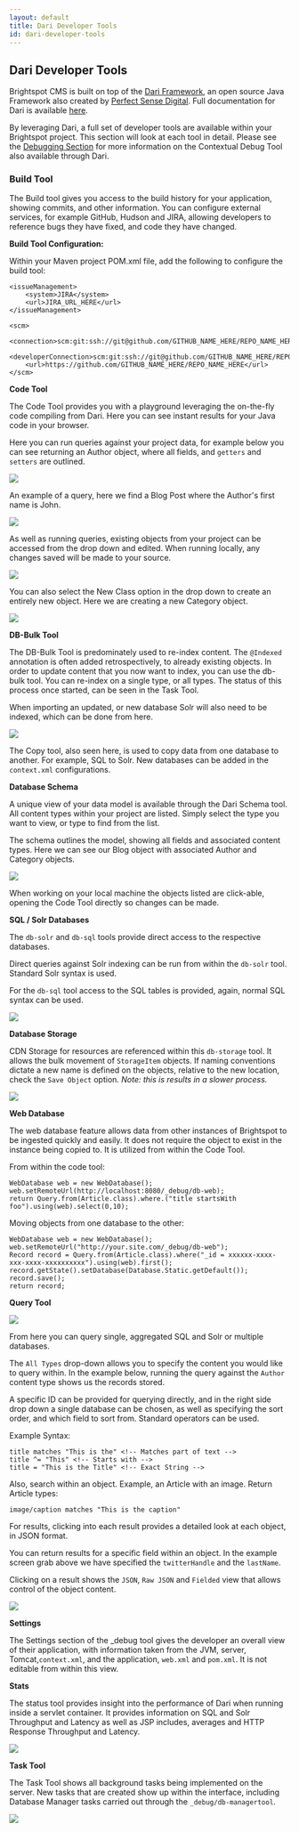 ```yaml
---
layout: default
title: Dari Developer Tools
id: dari-developer-tools
---
```


## Dari Developer Tools


Brightspot CMS is built on top of the [Dari Framework](http://dariframework.org), an open source Java Framework also created by [Perfect Sense Digital](http://perfectsensedigital.com/products/dari). Full documentation for Dari is available [here](http://www.dariframework.org/documentation.html).

By leveraging Dari, a full set of developer tools are available within your Brightspot project. This section will look at each tool in detail. Please see the [Debugging Section](/brightspot-cms/debugging.html) for more information on the Contextual Debug Tool also available through Dari.

### Build Tool

The Build tool gives you access to the build history for your application, showing commits, and other information. You can configure external services, for example GitHub, Hudson and JIRA, allowing developers to reference bugs they have fixed, and code they have changed.

**Build Tool Configuration:**

Within your Maven project POM.xml file, add the following to configure the build tool:

    <issueManagement>
        <system>JIRA</system>
        <url>JIRA_URL_HERE</url>
    </issueManagement>

    <scm>
        <connection>scm:git:ssh://git@github.com/GITHUB_NAME_HERE/REPO_NAME_HERE.git</connection>
        <developerConnection>scm:git:ssh://git@github.com/GITHUB_NAME_HERE/REPO_NAME_HERE.git</developerConnection>
        <url>https://github.com/GITHUB_NAME_HERE/REPO_NAME_HERE</url>
    </scm>

**Code Tool**

The Code Tool provides you with a playground leveraging the on-the-fly code compiling from Dari. Here you can see instant results for your Java code in your browser. 

Here you can run queries against your project data, for example below you can see returning an Author object, where all fields, and `getters` and `setters` are outlined.

<a href="javascript:;" ><img src="http://docs.brightspot.s3.amazonaws.com/code_tool_return.png"/></a>

An example of a query, here we find a Blog Post where the Author's first name is John.

<a href="javascript:;" ><img src="http://docs.brightspot.s3.amazonaws.com/code_tool_return_query.png"/></a>

As well as running queries, existing objects from your project can be accessed from the drop down and edited. When running locally, any changes saved will be made to your source.

<a href="javascript:;" ><img src="http://docs.brightspot.s3.amazonaws.com/code_tool_modify_objects.png"/></a>

You can also select the New Class option in the drop down to create an entirely new object. Here we are creating a new Category object.

<a href="javascript:;" ><img src="http://docs.brightspot.s3.amazonaws.com/code_tool_create_objects.png"/></a>

**DB-Bulk Tool**

The DB-Bulk Tool is predominately used to re-index content. The `@Indexed` annotation is often added retrospectively, to already existing objects. In order to update content that you now want to index, you can use the db-bulk tool. You can re-index on a single type, or all types. The status of this process once started, can be seen in the Task Tool.

When importing an updated, or new database Solr will also need to be indexed, which can be done from here.

<a href="javascript:;" ><img src="http://docs.brightspot.s3.amazonaws.com/db-bulk-tool.png"/></a>

The Copy tool, also seen here, is used to copy data from one database to another. For example, SQL to Solr. New databases can be added in the `context.xml` configurations.

**Database Schema**

A unique view of your data model is available through the Dari Schema tool. All content types within your project are listed. Simply select the type you want to view, or type to find from the list.

The schema outlines the model, showing all fields and associated content types. Here we can see our Blog object with associated Author and Category objects.

<a href="javascript:;"><img src="http://docs.brightspot.s3.amazonaws.com/db-schema-tool.png"/></a>

When working on your local machine the objects listed are click-able, opening the Code Tool directly so changes can be made.

**SQL / Solr Databases**

The `db-solr` and `db-sql` tools provide direct access to the respective databases.

Direct queries against Solr indexing can be run from within the `db-solr` tool. Standard Solr syntax is used.

For the `db-sql` tool access to the SQL tables is provided, again, normal SQL syntax can be used.

<a href="javascript:;"><img src="http://docs.brightspot.s3.amazonaws.com/sql-query.png"/></a>

**Database Storage**

CDN Storage for resources are referenced within this `db-storage` tool. It allows the bulk movement of `StorageItem` objects. If naming conventions dictate a new name is defined on the objects, relative to the new location, check the `Save Object` option. *Note: this is results in a slower process.*

<a href="javascript:;"><img src="http://docs.brightspot.s3.amazonaws.com/db-storage.png"/></a>

**Web Database**

The web database feature allows data from other instances of Brightspot to be ingested quickly and easily. It does not require the object to exist in the instance being copied to. It is utilized from within the Code Tool.

From within the code tool:       

    WebDatabase web = new WebDatabase();
    web.setRemoteUrl(http://localhost:8080/_debug/db-web);
    return Query.from(Article.class).where.("title startsWith foo").using(web).select(0,10);

Moving objects from one database to the other:

    WebDatabase web = new WebDatabase();
    web.setRemoteUrl("http://your.site.com/_debug/db-web");
    Record record = Query.from(Article.class).where("_id = xxxxxx-xxxx-xxx-xxxx-xxxxxxxxxx").using(web).first();
    record.getState().setDatabase(Database.Static.getDefault());
    record.save();
    return record;

**Query Tool**

![](http://docs.brightspot.s3.amazonaws.com/query-tool-basic.png)

From here you can query single, aggregated SQL and Solr or multiple databases.

The `All Types` drop-down allows you to specify the content you would like to query within. In the example below, running the query against the `Author` content type shows us the records stored.

A specific ID can be provided for querying directly, and in the right side drop down a single database can be chosen, as well as specifying the sort order, and which field to sort from. Standard operators can be used.

Example Syntax:

    title matches "This is the" <!-- Matches part of text -->
    title ^= "This" <!-- Starts with -->
    title = "This is the Title" <!-- Exact String -->

Also, search within an object. Example, an Article with an image. Return Article types:

    image/caption matches "This is the caption"

For results, clicking into each result provides a detailed look at each object, in JSON format.


You can return results for a specific field within an object. In the example screen grab above we have specified the `twitterHandle` and the `lastName`.

Clicking on a result shows the `JSON`, `Raw JSON` and `Fielded` view that allows control of the object content.

![](http://docs.brightspot.s3.amazonaws.com/query-tool-fielded.png)


**Settings**

The Settings section of the _debug tool gives the developer an overall view of their application, with information taken from the JVM, server, Tomcat,`context.xml`, and the application, `web.xml` and `pom.xml`. It is not editable from within this view.

**Stats**

The status tool provides insight into the performance of Dari when running inside a servlet container. It provides information on SQL and Solr Throughput and Latency as well as JSP includes, averages and HTTP Response Throughput and Latency.

![](http://docs.brightspot.s3.amazonaws.com/stats-tool.png)

**Task Tool**

The Task Tool shows all background tasks being implemented on the server. New tasks that are created show up within the interface, including Database Manager tasks carried out through the `_debug/db-managertool`.

![](http://docs.brightspot.s3.amazonaws.com/task-tool.png)

